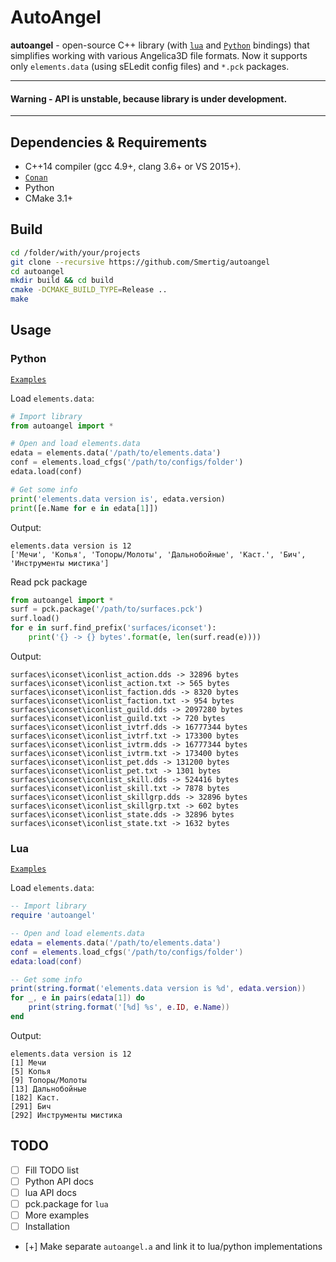 # AutoAngel
**autoangel** - open-source C++ library (with [`lua`](https://www.lua.org/) and [`Python`](https://www.python.org/) bindings) that simplifies working with various Angelica3D file formats. Now it supports only `elements.data` (using sELedit config files) and `*.pck` packages.

---

#### Warning - API is unstable, because library is under development.

---

## Dependencies & Requirements
- C++14 compiler (gcc 4.9+, clang 3.6+ or VS 2015+).
- [`Conan`](https://conan.io/downloads.html)
- Python
- CMake 3.1+



## Build
```sh
cd /folder/with/your/projects
git clone --recursive https://github.com/Smertig/autoangel
cd autoangel
mkdir build && cd build
cmake -DCMAKE_BUILD_TYPE=Release ..
make
```

## Usage
### Python

[`Examples`](https://github.com/Smertig/autoangel/tree/master/examples/py)

Load `elements.data`:
```python
# Import library
from autoangel import *

# Open and load elements.data
edata = elements.data('/path/to/elements.data')
conf = elements.load_cfgs('/path/to/configs/folder')
edata.load(conf)

# Get some info
print('elements.data version is', edata.version)
print([e.Name for e in edata[1]])
```

Output:
```
elements.data version is 12
['Мечи', 'Копья', 'Топоры/Молоты', 'Дальнобойные', 'Каст.', 'Бич', 'Инструменты мистика']
```

Read pck package
```python
from autoangel import *
surf = pck.package('/path/to/surfaces.pck')
surf.load()
for e in surf.find_prefix('surfaces/iconset'):
    print('{} -> {} bytes'.format(e, len(surf.read(e))))
```

Output:
```
surfaces\iconset\iconlist_action.dds -> 32896 bytes
surfaces\iconset\iconlist_action.txt -> 565 bytes
surfaces\iconset\iconlist_faction.dds -> 8320 bytes
surfaces\iconset\iconlist_faction.txt -> 954 bytes
surfaces\iconset\iconlist_guild.dds -> 2097280 bytes
surfaces\iconset\iconlist_guild.txt -> 720 bytes
surfaces\iconset\iconlist_ivtrf.dds -> 16777344 bytes
surfaces\iconset\iconlist_ivtrf.txt -> 173300 bytes
surfaces\iconset\iconlist_ivtrm.dds -> 16777344 bytes
surfaces\iconset\iconlist_ivtrm.txt -> 173400 bytes
surfaces\iconset\iconlist_pet.dds -> 131200 bytes
surfaces\iconset\iconlist_pet.txt -> 1301 bytes
surfaces\iconset\iconlist_skill.dds -> 524416 bytes
surfaces\iconset\iconlist_skill.txt -> 7878 bytes
surfaces\iconset\iconlist_skillgrp.dds -> 32896 bytes
surfaces\iconset\iconlist_skillgrp.txt -> 602 bytes
surfaces\iconset\iconlist_state.dds -> 32896 bytes
surfaces\iconset\iconlist_state.txt -> 1632 bytes
```

### Lua

[`Examples`](https://github.com/Smertig/autoangel/tree/master/examples/lua)

Load `elements.data`:
```lua
-- Import library
require 'autoangel'

-- Open and load elements.data
edata = elements.data('/path/to/elements.data')
conf = elements.load_cfgs('/path/to/configs/folder')
edata:load(conf)

-- Get some info
print(string.format('elements.data version is %d', edata.version))
for _, e in pairs(edata[1]) do
	print(string.format('[%d] %s', e.ID, e.Name))
end
```

Output:
```
elements.data version is 12
[1] Мечи
[5] Копья
[9] Топоры/Молоты
[13] Дальнобойные
[182] Каст.
[291] Бич
[292] Инструменты мистика
```

## TODO
- [ ] Fill TODO list
- [ ] Python API docs
- [ ] lua API docs
- [ ] pck.package for `lua`
- [ ] More examples
- [ ] Installation
- [+] Make separate `autoangel.a` and link it to lua/python implementations
